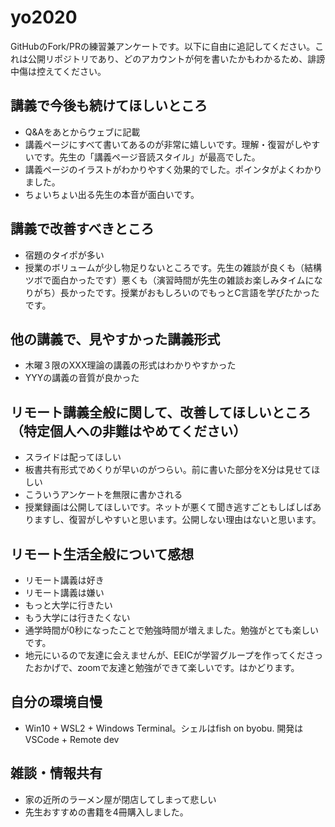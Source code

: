 # yo2020

GitHubのFork/PRの練習兼アンケートです。以下に自由に追記してください。これは公開リポジトリであり、どのアカウントが何を書いたかもわかるため、誹謗中傷は控えてください。

## 講義で今後も続けてほしいところ
- Q&Aをあとからウェブに記載
- 講義ページにすべて書いてあるのが非常に嬉しいです。理解・復習がしやすいです。先生の「講義ページ音読スタイル」が最高でした。
- 講義ページのイラストがわかりやすく効果的でした。ポインタがよくわかりました。
- ちょいちょい出る先生の本音が面白いです。

## 講義で改善すべきところ
- 宿題のタイポが多い
- 授業のボリュームが少し物足りないところです。先生の雑談が良くも（結構ツボで面白かったです）悪くも（演習時間が先生の雑談お楽しみタイムになりがち）長かったです。授業がおもしろいのでもっとC言語を学びたかったです。

## 他の講義で、見やすかった講義形式
- 木曜３限のXXX理論の講義の形式はわかりやすかった
- YYYの講義の音質が良かった

## リモート講義全般に関して、改善してほしいところ（特定個人への非難はやめてください）
- スライドは配ってほしい
- 板書共有形式でめくりが早いのがつらい。前に書いた部分をX分は見せてほしい
- こういうアンケートを無限に書かされる
- 授業録画は公開してほしいです。ネットが悪くて聞き逃すごともしばしばありますし、復習がしやすいと思います。公開しない理由はないと思います。

## リモート生活全般について感想
- リモート講義は好き
- リモート講義は嫌い
- もっと大学に行きたい
- もう大学には行きたくない
- 通学時間が0秒になったことで勉強時間が増えました。勉強がとても楽しいです。
- 地元にいるので友達に会えませんが、EEICが学習グループを作ってくださったおかげで、zoomで友達と勉強ができて楽しいです。はかどります。


## 自分の環境自慢
- Win10 + WSL2 + Windows Terminal。シェルはfish on byobu. 開発はVSCode + Remote dev

## 雑談・情報共有
- 家の近所のラーメン屋が閉店してしまって悲しい
- 先生おすすめの書籍を4冊購入しました。
